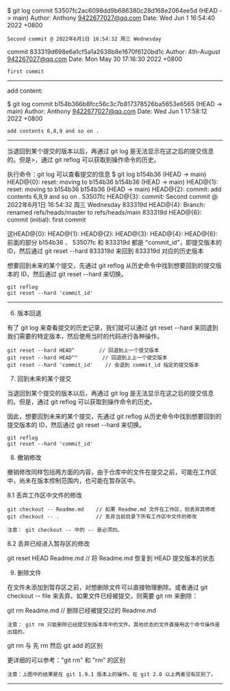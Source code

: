 $ git log
commit 53507fc2ac6098dd9b686380c28d168e2064ee5d (HEAD -> main)
Author: Anthony <9422677027@qq.com>
Date:   Wed Jun 1 16:54:40 2022 +0800

    Second commit @ 2022年6月1日 16:54:32 周三 Wednesday

commit 833319d698e6a1cf5a1a2638b8e1670f6120bd1c
Author: 4th-August <942267027@qq.com>
Date:   Mon May 30 17:16:30 2022 +0800

    first commit

----------------------

add content:

$ git log
commit b154b366b8fcc56c3c7b817378526ba5653e6565 (HEAD -> main)
Author: Anthony <9422677027@qq.com>
Date:   Wed Jun 1 17:58:12 2022 +0800

    add contents 6,8,9 and so on .

----------------------

当退回到某个提交的版本以后，再通过 git log 是无法显示在这之后的提交信息的。但是>，通过 git reflog 可以获取到操作命令的历史。

执行命令：git log 可以查看提交的信息
$ git log
b154b36 (HEAD -> main) HEAD@{0}: reset: moving to b154b36
b154b36 (HEAD -> main) HEAD@{1}: reset: moving to b154b36
b154b36 (HEAD -> main) HEAD@{2}: commit: add contents 6,8,9 and so on .
53507fc HEAD@{3}: commit: Second commit @ 2022年6月1日 16:54:32 周三 Wednesday
833319d HEAD@{4}: Branch: renamed refs/heads/master to refs/heads/main
833319d HEAD@{6}: commit (initial): first commit

这HEAD@{0}: HEAD@{1}: HEAD@{2}: HEAD@{3}: HEAD@{4}: HEAD@{6}: 前面的部分
b154b36 、 53507fc 和 833319d 都是 "commit_id"，即提交版本的ID，然后通过
git reset --hard 833319d 来回到 833319d 对应的历史版本

想要回到未来的某个提交，先通过 git reflog 从历史命令中找到想要回到的提交版
本的 ID，然后通过 git reset --hard 来切换。

    git reflog
    git reset --hard 'commit_id'


----------------------

6. 版本回退

有了 git log 来查看提交的历史记录，我们就可以通过 git reset --hard 来回退到我们需要的特定版本，然后使用当时的代码进行各种操作。

    git reset --hard HEAD^        // 回退到上一个提交版本
    git reset --hard HEAD^^        // 回退到上上一个提交版本
    git reset --hard 'commit_id'    // 会退到 commit_id 指定的提交版本

7. 回到未来的某个提交

当退回到某个提交的版本以后，再通过 git log 是无法显示在这之后的提交信息的。但是，通过 git reflog 可以获取到操作命令的历史。

因此，想要回到未来的某个提交，先通过 git reflog 从历史命令中找到想要回到的提交版本的 ID，然后通过 git reset --hard 来切换。

    git reflog
    git reset --hard 'commit_id'

8. 撤销修改

撤销修改同样包括两方面的内容，由于仓库中的文件在提交之前，可能在工作区中，尚未在版本控制范围内，也可能在暂存区中。

8.1 丢弃工作区中文件的修改

    git checkout -- Readme.md    // 如果 Readme.md 文件在工作区，则丢弃其修改
    git checkout -- .            // 丢弃当前目录下所有工作区中文件的修改

    注意： git checkout -- 中的 -- 是必须的。

8.2 丢弃已经进入暂存区的修改

git reset HEAD Readme.md // 将 Readme.md 恢复到 HEAD 提交版本的状态

9. 删除文件

在文件未添加到暂存区之前，对想删除文件可以直接物理删除。或者通过 git checkout -- file 来丢弃。如果文件已经被提交，则需要 git rm 来删除：

git rm Readme.md // 删除已经被提交过的 Readme.md

    注意： git rm 只能删除已经提交到版本库中的文件。其他状态的文件直接用这个命令操作是出错的。

git rm 与 先 rm 然后 git add 的区别

更详细的可以参考："git rm" 和 "rm" 的区别

    注意：上图中的结果是在 git 1.9.1 版本上的操作。在 git 2.0 以上两者没有区别了。

---------------------




